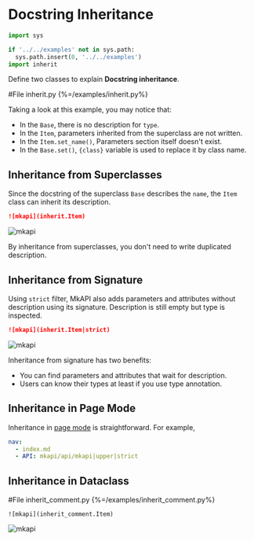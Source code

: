 # Docstring Inheritance

<style type="text/css">
<!--
.mkapi-node {
  border: 2px dashed #88AA88;
  margin-left: 0px;
  margin-bottom: 20px;
}
-->
</style>

```python hide
import sys

if '../../examples' not in sys.path:
  sys.path.insert(0, '../../examples')
import inherit
```

Define two classes to explain **Docstring inheritance**.

#File inherit.py {%=/examples/inherit.py%}

Taking a look at this example, you may notice that:

* In the `Base`, there is no description for `type`.
* In the `Item`, parameters inherited from the superclass are not written.
* In the `Item.set_name()`, Parameters section itself doesn't exist.
* In the `Base.set()`, `{class}` variable is used to replace it by class name.

## Inheritance from Superclasses

Since the docstring of the superclass `Base` describes the `name`, the `Item` class can inherit its description.

~~~markdown
![mkapi](inherit.Item)
~~~

![mkapi](inherit.Item)

By inheritance from superclasses, you don't need to write duplicated description.

## Inheritance from Signature

Using `strict` filter, MkAPI also adds parameters and attributes without description using its signature. Description is still empty but type is inspected.

~~~markdown
![mkapi](inherit.Item|strict)
~~~

![mkapi](inherit.Item|strict)

Inheritance from signature has two benefits:

* You can find parameters and attributes that wait for description.
* Users can know their types at least if you use type annotation.

## Inheritance in Page Mode

Inheritance in [page mode](page.md) is straightforward. For example,

~~~yaml
nav:
  - index.md
  - API: mkapi/api/mkapi|upper|strict
~~~

## Inheritance in Dataclass


#File inherit_comment.py {%=/examples/inherit_comment.py%}

~~~
![mkapi](inherit_comment.Item)
~~~

![mkapi](inherit_comment.Item)
